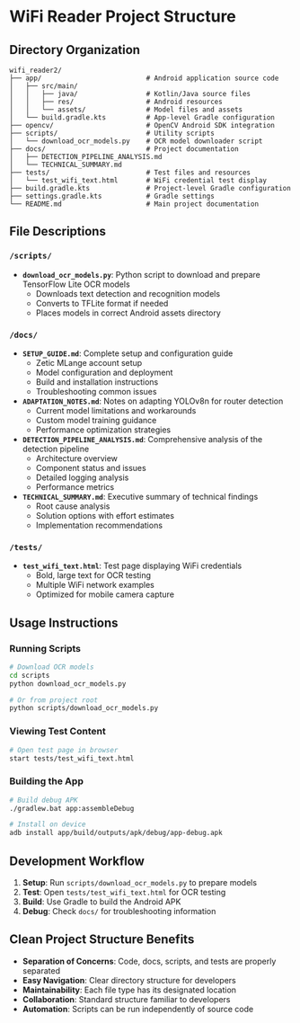 # WiFi Reader Project Structure

## Directory Organization

```
wifi_reader2/
├── app/                          # Android application source code
│   ├── src/main/
│   │   ├── java/                 # Kotlin/Java source files
│   │   ├── res/                  # Android resources
│   │   └── assets/               # Model files and assets
│   └── build.gradle.kts          # App-level Gradle configuration
├── opencv/                       # OpenCV Android SDK integration
├── scripts/                      # Utility scripts
│   └── download_ocr_models.py    # OCR model downloader script
├── docs/                         # Project documentation
│   ├── DETECTION_PIPELINE_ANALYSIS.md
│   └── TECHNICAL_SUMMARY.md
├── tests/                        # Test files and resources
│   └── test_wifi_text.html       # WiFi credential test display
├── build.gradle.kts              # Project-level Gradle configuration
├── settings.gradle.kts           # Gradle settings
└── README.md                     # Main project documentation
```

## File Descriptions

### `/scripts/`
- **`download_ocr_models.py`**: Python script to download and prepare TensorFlow Lite OCR models
  - Downloads text detection and recognition models
  - Converts to TFLite format if needed
  - Places models in correct Android assets directory

### `/docs/`
- **`SETUP_GUIDE.md`**: Complete setup and configuration guide
  - Zetic MLange account setup
  - Model configuration and deployment
  - Build and installation instructions
  - Troubleshooting common issues
- **`ADAPTATION_NOTES.md`**: Notes on adapting YOLOv8n for router detection
  - Current model limitations and workarounds
  - Custom model training guidance
  - Performance optimization strategies
- **`DETECTION_PIPELINE_ANALYSIS.md`**: Comprehensive analysis of the detection pipeline
  - Architecture overview
  - Component status and issues
  - Detailed logging analysis
  - Performance metrics
- **`TECHNICAL_SUMMARY.md`**: Executive summary of technical findings
  - Root cause analysis
  - Solution options with effort estimates
  - Implementation recommendations

### `/tests/`
- **`test_wifi_text.html`**: Test page displaying WiFi credentials
  - Bold, large text for OCR testing
  - Multiple WiFi network examples
  - Optimized for mobile camera capture

## Usage Instructions

### Running Scripts
```bash
# Download OCR models
cd scripts
python download_ocr_models.py

# Or from project root
python scripts/download_ocr_models.py
```

### Viewing Test Content
```bash
# Open test page in browser
start tests/test_wifi_text.html
```

### Building the App
```bash
# Build debug APK
./gradlew.bat app:assembleDebug

# Install on device
adb install app/build/outputs/apk/debug/app-debug.apk
```

## Development Workflow

1. **Setup**: Run `scripts/download_ocr_models.py` to prepare models
2. **Test**: Open `tests/test_wifi_text.html` for OCR testing
3. **Build**: Use Gradle to build the Android APK
4. **Debug**: Check `docs/` for troubleshooting information

## Clean Project Structure Benefits

- **Separation of Concerns**: Code, docs, scripts, and tests are properly separated
- **Easy Navigation**: Clear directory structure for developers
- **Maintainability**: Each file type has its designated location
- **Collaboration**: Standard structure familiar to developers
- **Automation**: Scripts can be run independently of source code